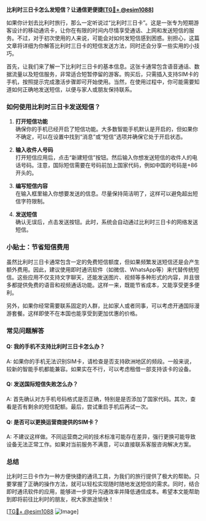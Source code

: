 **比利时三日卡怎么发短信？让通信更便捷[[TG💪+ @esim1088](https://t.me/s/esim1088)]**

如果你计划去比利时旅行，那么一定听说过“比利时三日卡”。这是一张专为短期游客设计的移动通讯卡，让你在有限的时间内尽情享受通话、上网和发送短信的服务。不过，对于初次使用的人来说，可能会对如何发短信感到困惑。别担心，这篇文章将详细为你解答比利时三日卡的短信发送方法，同时还会分享一些实用的小技巧。

首先，让我们来了解一下比利时三日卡的基本信息。这张卡通常包含语音通话、数据流量以及短信服务，非常适合短暂停留的游客。购买后，只需插入支持SIM卡的手机，按照提示完成激活步骤即可开始使用。当然，在使用过程中，你可能需要知道如何正确地发送短信，以便与家人或朋友保持联系。

### 如何使用比利时三日卡发送短信？

1. **打开短信功能**  
   确保你的手机已经开启了短信功能。大多数智能手机默认是开启的，但如果你不确定，可以在设置中找到“消息”或“短信”选项并确保它处于开启状态。

2. **输入收件人号码**  
   打开短信应用后，点击“新建短信”按钮。然后输入你想发送短信的收件人的电话号码。注意，国际短信需要在号码前加上国家代码，例如中国的号码是+86开头的。

3. **编写短信内容**  
   在输入框里输入你想要发送的信息。尽量保持简洁明了，这样可以避免超出短信字符限制。

4. **发送短信**  
   确认无误后，点击发送按钮。此时，系统会自动通过比利时三日卡的网络发送短信。

### 小贴士：节省短信费用

虽然比利时三日卡通常包含一定的免费短信额度，但如果频繁发送短信还是会产生额外费用。因此，建议使用即时通讯软件（如微信、WhatsApp等）来代替传统短信。这些应用不仅支持文字聊天，还能发送图片、视频等多种形式的内容，并且很多都提供免费的语音和视频通话功能。这样一来，既能节省成本，又能享受更多便利。

另外，如果你经常需要联系固定的人群，比如家人或者同事，可以考虑开通国际漫游套餐。这样即使不在本国也能享受到更加优惠的价格。

### 常见问题解答

#### Q: 我的手机不支持比利时三日卡怎么办？
A: 如果你的手机无法识别SIM卡，请检查是否支持欧洲地区的频段。一般来说，较新的智能手机都能兼容。如果实在不行，可以考虑租借一部支持该卡的设备。

#### Q: 发送国际短信失败怎么办？
A: 首先确认对方手机号码格式是否正确，特别是是否添加了国家代码。其次，查看是否有剩余的短信配额。最后，尝试重启手机后再试一次。

#### Q: 是否可以更换运营商提供的SIM卡？
A: 不建议这样做。不同运营商之间的技术标准可能存在差异，强行更换可能导致设备无法正常工作。如果对当前服务不满意，可以直接联系客服咨询解决方案。

### 总结

比利时三日卡作为一种方便快捷的通讯工具，为我们的旅行提供了极大的帮助。只要掌握了正确的操作方法，就可以轻松实现随时随地发送短信的需求。同时，结合即时通讯软件的应用，能够进一步提升沟通效率并降低通信成本。希望本文能帮助到即将前往比利时的朋友，祝大家旅途愉快！

[[TG💪+ @esim1088](https://t.me/s/esim1088) ![Image](https://i.postimg.cc/4NQfJmqS/Snipaste-2025-05-13-00-14-12.png)]